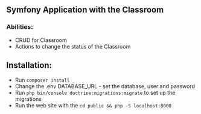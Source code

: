## Symfony Application with the Classroom

### Abilities:
 - CRUD for Classroom
 - Actions to change the status of the Classroom
 
## Installation: 
 - Run `composer install`
 - Change the .env DATABASE_URL - set the database, user and password
 - Run `php bin/console doctrine:migrations:migrate` to set up the migrations
 - Run the web site with the `cd public && php -S localhost:8000`
 

 
